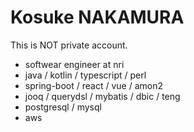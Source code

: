 Kosuke NAKAMURA
========================

This is NOT private account.

- softwear engineer at nri
- java / kotlin / typescript / perl
- spring-boot / react / vue / amon2
- jooq / querydsl / mybatis / dbic / teng
- postgresql / mysql
- aws
